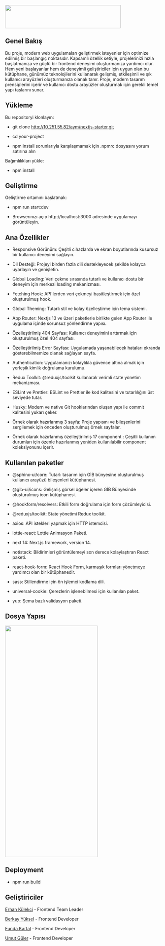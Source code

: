<img src="http://10.251.55.82/aym/nextjs-starter/raw/c0117b00f00522afa81384ff274d7a9f379bd748/public/aym-logo-png.png" align="center" height="75" width="375"/>

## Genel Bakış

  Bu proje, modern web uygulamaları geliştirmek isteyenler için optimize edilmiş bir başlangıç noktasıdır. Kapsamlı özellik setiyle, projelerinizi hızla başlatmanıza ve güçlü bir frontend deneyimi oluşturmanıza yardımcı olur. Hem yeni başlayanlar hem de deneyimli geliştiriciler için uygun olan bu kütüphane, günümüz teknolojilerini kullanarak gelişmiş, etkileşimli ve şık kullanıcı arayüzleri oluşturmanıza olanak tanır. Proje, modern tasarım prensiplerini içerir ve kullanıcı dostu arayüzler oluşturmak için gerekli temel yapı taşlarını sunar.


## Yükleme

  Bu repositoryi klonlayın:

 
*  git clone http://10.251.55.82/aym/nextjs-starter.git
 
*  cd your-project
 
*  npm install sorunlarıyla karşılaşmamak için .npmrc dosyasını yorum satırına alın


 Bağımlılıkları yükle:


*  npm install

## Geliştirme

 Geliştirme ortamını başlatmak:


*  npm run start:dev

*  Browserınızı açıp http://localhost:3000 adresinde uygulamayı görüntüleyin.


## Ana Özellikler

* Responsive Görünüm: Çeşitli cihazlarda ve ekran boyutlarında kusursuz bir kullanıcı deneyimi sağlayın.

* Dil Desteği: Projeyi birden fazla dili destekleyecek şekilde kolayca uyarlayın ve genişletin.

* Global Loading: Veri çekme sırasında tutarlı ve kullanıcı dostu bir deneyim için merkezi loading mekanizması.

* Fetching Hook: API'lerden veri çekmeyi basitleştirmek için özel oluşturulmuş hook.

* Global Theming: Tutarlı stil ve kolay özelleştirme için tema sistemi.

* App Router: Nextjs 13 ve üzeri paketlerle birlikte gelen App Router ile uygulama içinde sorunsuz yönlendirme yapısı.

* Özelleştirilmiş 404 Sayfası: Kullanıcı deneyimini arttırmak için oluşturulmuş özel 404 sayfası.

* Özelleştirilmiş Error Sayfası: Uygulamada yaşanabilecek hataları ekranda gösterebilmemize olanak sağlayan sayfa.

* Authentication: Uygulamanızı kolaylıkla güvence altına almak için yerleşik kimlik doğrulama kurulumu.

* Redux Toolkit: @reduxjs/toolkit kullanarak verimli state yönetim mekanizması.

* ESLint ve Prettier: ESLint ve Prettier ile kod kalitesini ve tutarlılığını üst seviyede tutar.

* Husky: Modern ve native Git hooklarından oluşan yapı ile commit kalitesini yukarı çeker.

* Örnek olarak hazırlanmış 3 sayfa: Proje yapısını ve bileşenlerini sergilemek için önceden oluşturulmuş örnek sayfalar.

* Örnek olarak hazırlanmış özelleştirilmiş 17 component : Çeşitli kullanım durumları için özenle hazırlanmış yeniden kullanılabilir component koleksiyonunu içerir.


## Kullanılan paketler


* @sphinx-ui/core: Tutarlı tasarım için GİB bünyesine oluşturulmuş kullanıcı arayüzü bileşenleri kütüphanesi.

* @gib-ui/icons: Gelişmiş görsel öğeler içeren GİB Bünyesinde oluşturulmuş icon kütüphanesi.

* @hookform/resolvers: Etkili form doğrulama için form çözümleyicisi.

* @reduxjs/toolkit: State yönetimi Redux toolkit.

* axios: API istekleri yapmak için HTTP istemcisi.

* lottie-react: Lottie Animasyon Paketi.

* next 14: Next.js framework, version 14.

* notistack: Bildirimleri görüntülemeyi son derece kolaylaştıran React paketi.

* react-hook-form: React Hook Form, karmaşık formları yönetmeye yardımcı olan bir kütüphanedir.

* sass: Stillendirme için ön işlemci kodlama dili.

* universal-cookie: Çerezlerin işlenebilmesi için kullanılan paket.

* yup: Şema bazlı validasyon paketi.



## Dosya Yapısı


<img src="http://10.251.55.82/aym/nextjs-starter/raw/3ea57a14f76f90704ed04208b1ea16b003bb1c32/src/assets/images/folder_structure.png" align="center" height="750" width="300"/>


## Deployment


* npm run build 
 


## Geliştiriciler

[Erhan Külekci](http://10.251.55.82/erhan.kulekci) - Frontend Team Leader
 
[Berkay Yüksel](http://10.251.55.82/berkay.yuksel) - Frontend Developer

[Funda Kartal](http://10.251.55.82/funda.kartal) - Frontend Developer
 
[Umut Güler](http://10.251.55.82/umut.guler) - Frontend Developer




